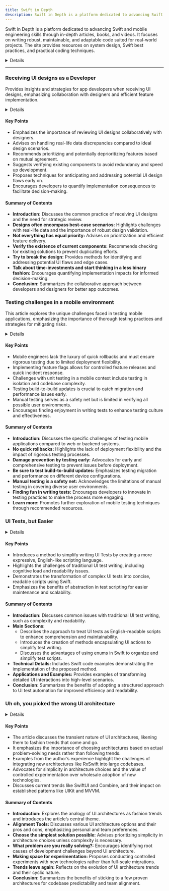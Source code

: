 ```yaml
---
title: Swift in Depth
description: Swift in Depth is a platform dedicated to advancing Swift and mobile engineering skills through in-depth articles, books, and videos. It focuses on writing robust, maintainable, and adaptable code suited for real-world projects. The site provides resources on system design, Swift best practices, and practical coding techniques.
---
```


Swift in Depth is a platform dedicated to advancing Swift and mobile engineering skills through in-depth articles, books, and videos. It focuses on writing robust, maintainable, and adaptable code suited for real-world projects. The site provides resources on system design, Swift best practices, and practical coding techniques.

<details>
**URL:** https://swiftindepth.com

**Authors:** `Tjeerd in 't Veen`

**Complexity Levels:**
   - **Beginner:** 20%
   - **Intermediate:** 50%
   - **Advanced:** 30%

**Frequency of Posting:** Weekly

**Types of Content:**
   - **Articles:** 40% (In-depth articles and best practices)
   - **Books:** 30% (Comprehensive guides on Swift and mobile development)
   - **Videos:** 30% (Tutorials and discussions)

**Additional Features:**
   - **Newsletter:** Available for regular updates and news.
   - **Books:** Detailed guides available in various formats.
   - **Videos:** High-quality video tutorials and discussions.
</details>

<LinkCard title="Visit Swift in Depth" href="https://swiftindepth.com" />

---

### Receiving UI designs as a Developer
Provides insights and strategies for app developers when receiving UI designs, emphasizing collaboration with designers and efficient feature implementation.

<details>
**URL:** [Receiving UI designs as a developer](https://swiftindepth.com/articles/receiving-designs/)

**Published:** Not specified  
**Last Updated:** Not specified

**Authors:** `Tjeerd in 't Veen`

**Tags:**  
`UI design`, `iOS development`, `Productivity`, `Collaboration`
</details>

#### Key Points
- Emphasizes the importance of reviewing UI designs collaboratively with designers.
- Advises on handling real-life data discrepancies compared to ideal design scenarios.
- Recommends prioritizing and potentially deprioritizing features based on mutual agreement.
- Suggests verifying existing components to avoid redundancy and speed up development.
- Proposes techniques for anticipating and addressing potential UI design flaws early on.
- Encourages developers to quantify implementation consequences to facilitate decision-making.

#### Summary of Contents
- **Introduction:** Discusses the common practice of receiving UI designs and the need for strategic review.
- **Designs often encompass best-case scenarios:** Highlights challenges with real-life data and the importance of robust design validation.
- **Not everything has equal priority:** Advises on prioritization and efficient feature delivery.
- **Verify the existence of current components:** Recommends checking for existing solutions to prevent duplicating efforts.
- **Try to break the design:** Provides methods for identifying and addressing potential UI flaws and edge cases.
- **Talk about time-investments and start thinking in a less binary fashion:** Encourages quantifying implementation impacts for informed decision-making.
- **Conclusion:** Summarizes the collaborative approach between developers and designers for better app outcomes.

<LinkCard title="Read Full Article" href="https://swiftindepth.com/articles/receiving-designs/" />


### Testing challenges in a mobile environment
This article explores the unique challenges faced in testing mobile applications, emphasizing the importance of thorough testing practices and strategies for mitigating risks.

<details>
**URL:** https://swiftindepth.com/articles/mobile_testing_challenges/

**Published:** N/A  
**Last Updated:** N/A

**Authors:** `Tjeerd in 't Veen`

**Tags:**  
`mobile testing`, `iOS development`, `software testing`
</details>

#### Key Points
- Mobile engineers lack the luxury of quick rollbacks and must ensure rigorous testing due to limited deployment flexibility.
- Implementing feature flags allows for controlled feature releases and quick incident response.
- Challenges with unit testing in a mobile context include testing in isolation and codebase complexity.
- Testing build-to-build updates is crucial to catch migration and performance issues early.
- Manual testing serves as a safety net but is limited in verifying all possible user environments.
- Encourages finding enjoyment in writing tests to enhance testing culture and effectiveness.

#### Summary of Contents
- **Introduction:** Discusses the specific challenges of testing mobile applications compared to web or backend systems.
- **No quick rollbacks:** Highlights the lack of deployment flexibility and the impact of rigorous testing processes.
- **Damage prevention by testing early:** Advocates for early and comprehensive testing to prevent issues before deployment.
- **Be sure to test build-to-build updates:** Emphasizes testing migration and performance on different device configurations.
- **Manual testing is a safety net:** Acknowledges the limitations of manual testing in covering diverse user environments.
- **Finding fun in writing tests:** Encourages developers to innovate in testing practices to make the process more engaging.
- **Learn more:** Promotes further exploration of mobile testing techniques through recommended resources.

<LinkCard title="Read Full Article" href="https://swiftindepth.com/articles/mobile_testing_challenges/" />

### UI Tests, but Easier

<details>
**URL:** [https://swiftindepth.com/articles/uitests-easier/]

**Published:** [Date of Publication]  
**Last Updated:** [Date of Last Update, if applicable]

**Authors:** `Tjeerd in 't Veen`

**Tags:**  
`UI Testing`, `iOS Development`, `Testing Automation`
</details>

#### Key Points
- Introduces a method to simplify writing UI Tests by creating a more expressive, English-like scripting language.
- Highlights the challenges of traditional UI test writing, including cognitive load and readability issues.
- Demonstrates the transformation of complex UI tests into concise, readable scripts using Swift.
- Emphasizes the benefits of abstraction in test scripting for easier maintenance and scalability.

#### Summary of Contents
- **Introduction:** Discusses common issues with traditional UI test writing, such as complexity and readability.
- **Main Sections:**
  - Describes the approach to treat UI tests as English-readable scripts to enhance comprehension and maintainability.
  - Introduces the creation of methods encapsulating UI actions to simplify test writing.
  - Discusses the advantages of using enums in Swift to organize and simplify test scripts.
- **Technical Details:** Includes Swift code examples demonstrating the implementation of the proposed method.
- **Applications and Examples:** Provides examples of transforming detailed UI interactions into high-level scenarios.
- **Conclusion:** Summarizes the benefits of adopting a structured approach to UI test automation for improved efficiency and readability.

<LinkCard title="Read Full Article" href="https://swiftindepth.com/articles/uitests-easier/" />

### Uh oh, you picked the wrong UI architecture

<details>
**URL:** https://swiftindepth.com/articles/ui-architectures/](https://swiftindepth.com/articles/ui-architectures/

**Published:** Not specified  
**Last Updated:** Not specified

**Authors:** Tjeerd in 't Veen

**Tags:**  
`UI architectures`, `RxSwift`, `MVVM`, `SwiftUI`, `UIKit`, `Mobile development`

</details>

#### Key Points
- The article discusses the transient nature of UI architectures, likening them to fashion trends that come and go.
- It emphasizes the importance of choosing architectures based on actual problem-solving needs rather than following trends.
- Examples from the author’s experience highlight the challenges of integrating new architectures like RxSwift into large codebases.
- Advocates for simplicity in architecture choices and the value of controlled experimentation over wholesale adoption of new technologies.
- Discusses current trends like SwiftUI and Combine, and their impact on established patterns like UIKit and MVVM.

#### Summary of Contents
- **Introduction:** Explores the analogy of UI architectures as fashion trends and introduces the article’s central theme.
- **Alignment Tools:** Discusses various UI architecture options and their pros and cons, emphasizing personal and team preferences.
- **Choose the simplest solution possible:** Advises prioritizing simplicity in architecture choices unless complexity is necessary.
- **What problem are you really solving?:** Encourages identifying root causes of development challenges beyond UI architecture.
- **Making space for experimentation:** Proposes conducting controlled experiments with new technologies rather than full-scale migrations.
- **Trends leave again:** Reflects on the evolution of UI architecture trends and their cyclic nature.
- **Conclusion:** Summarizes the benefits of sticking to a few proven architectures for codebase predictability and team alignment.

<LinkCard title="Read Full Article" href="https://swiftindepth.com/articles/ui-architectures/" />
